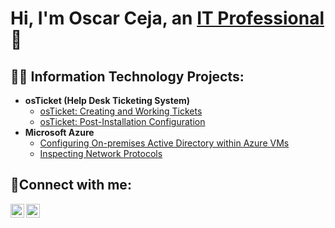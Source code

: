<h1>Hi, I'm Oscar Ceja, an <a href="https://linkedin.com/in/oscar-ceja">IT Professional</a>👋</h1>

<h2>🧑‍💻 Information Technology Projects: </h2>

- <b>osTicket (Help Desk Ticketing System)</b>
  - [osTicket: Creating and Working Tickets](https://github.com/OscarZeja/osticket-prereqs)
  - [osTicket: Post-Installation Configuration](https://github.com/OscarZeja/post-install-config)
- <b>Microsoft Azure</b>
  - [Configuring On-premises Active Directory within Azure VMs](https://github.com/OscarZeja/configure-ad)
  - [Inspecting Network Protocols](https://github.com/OscarZeja/azure-network-protocols)
  
<h2>🤳Connect with me:</h2>

[<img align="left" alt="Oscar | LinkedIn" width="22px" src="https://cdn.jsdelivr.net/npm/simple-icons@v3/icons/linkedin.svg" />][linkedin]
[<img align="left" alt="Oscar | Instagram" width="22px" src="https://cdn.jsdelivr.net/npm/simple-icons@v3/icons/instagram.svg"/>][instagram]

[instagram]: https://www.instagram.com/theoscarceja
[linkedin]: https://linkedin.com/in/oscar-ceja
